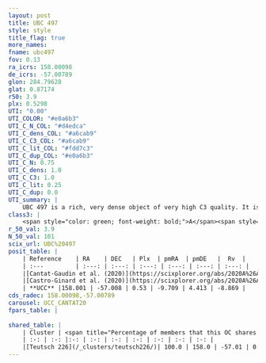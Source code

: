 ```yaml
---
layout: post
title: UBC 497
style: style
title_flag: true
more_names: 
fname: ubc497
fov: 0.13
ra_icrs: 158.00098
de_icrs: -57.00789
glon: 284.79628
glat: 0.87174
r50: 3.9
plx: 0.5298
UTI: "0.00"
UTI_COLOR: "#e0a6b3"
UTI_C_N_COL: "#d4edca"
UTI_C_dens_COL: "#a6cab9"
UTI_C_C3_COL: "#a6cab9"
UTI_C_lit_COL: "#fdd7c3"
UTI_C_dup_COL: "#e0a6b3"
UTI_C_N: 0.75
UTI_C_dens: 1.0
UTI_C_C3: 1.0
UTI_C_lit: 0.25
UTI_C_dup: 0.0
UTI_summary: |
    UBC 497 is a rich, very dense object of very high C3 quality. It is poorly studied in the literature.<br><br><span style="color: #99180f; font-weight: bold;">Warning: </span>This is very likely a duplicate object, which shares a large percentage of members with at least one previously reported entry.
class3: |
    <span style="color: green; font-weight: bold;">A</span><span style="color: green; font-weight: bold;">A</span>
r_50_val: 3.9
N_50_val: 101
scix_url: UBC%20497
posit_table: |
    | Reference    | RA    | DEC   | Plx  | pmRA  | pmDE   |  Rv  |
    | :---         | :---: | :---: | :---: | :---: | :---: | :---: |
    |[Cantat-Gaudin et al. (2020)](https://scixplorer.org/abs/2020A%26A...640A...1C) | 158.003 | -57.01 | 0.522 | -9.69 | 4.373 | -- |
    |[Castro-Ginard et al. (2020)](https://scixplorer.org/abs/2020A%26A...635A..45C) | 157.977 | -57.021 | 0.526 | -9.688 | 4.379 | -- |
    | **UCC** |158.001 | -57.008 | 0.53 | -9.709 | 4.413 | -8.869 | 
cds_radec: 158.00098,-57.00789
carousel: UCC_CANTAT20
fpars_table: |
    
shared_table: |
    | Cluster | <span title="Percentage of members that this OC shares with the ones listed">%</span>   | RA   | DEC   | Plx   | pmRA  | pmDE  | Rv | UTI |
    | :-: | :-: |:-: | :-: | :-: | :-: | :-: | :-: | :-: |
    |[Teutsch 226](/_clusters/teutsch226/)| 100.0 | 158.0 | -57.01 | 0.53 | -9.71 | 4.42 | -8.87 |0.7 |
---
```

